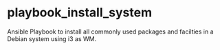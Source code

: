 # playbook_install_system
Ansible Playbook to install all commonly used packages and facilties in a Debian system using i3 as WM.
